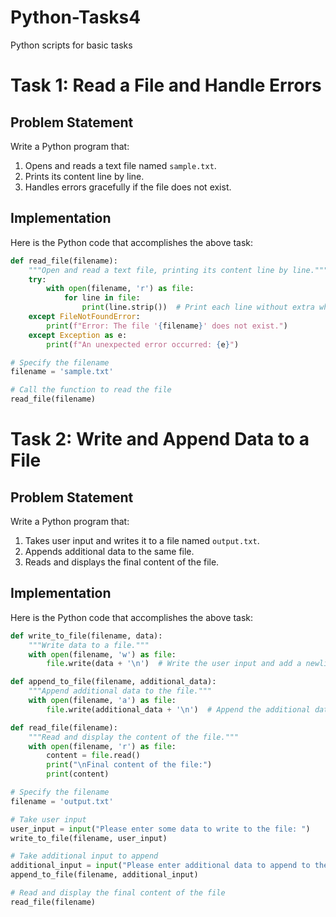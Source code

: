 # Python-Tasks4
Python scripts for basic tasks
# Task 1: Read a File and Handle Errors

## Problem Statement

Write a Python program that:
1. Opens and reads a text file named `sample.txt`.
2. Prints its content line by line.
3. Handles errors gracefully if the file does not exist.

## Implementation

Here is the Python code that accomplishes the above task:

```python
def read_file(filename):
    """Open and read a text file, printing its content line by line."""
    try:
        with open(filename, 'r') as file:
            for line in file:
                print(line.strip())  # Print each line without extra whitespace
    except FileNotFoundError:
        print(f"Error: The file '{filename}' does not exist.")
    except Exception as e:
        print(f"An unexpected error occurred: {e}")

# Specify the filename
filename = 'sample.txt'

# Call the function to read the file
read_file(filename)
```
# Task 2: Write and Append Data to a File

## Problem Statement

Write a Python program that:
1. Takes user input and writes it to a file named `output.txt`.
2. Appends additional data to the same file.
3. Reads and displays the final content of the file.

## Implementation

Here is the Python code that accomplishes the above task:

```python
def write_to_file(filename, data):
    """Write data to a file."""
    with open(filename, 'w') as file:
        file.write(data + '\n')  # Write the user input and add a newline

def append_to_file(filename, additional_data):
    """Append additional data to the file."""
    with open(filename, 'a') as file:
        file.write(additional_data + '\n')  # Append the additional data with a newline

def read_file(filename):
    """Read and display the content of the file."""
    with open(filename, 'r') as file:
        content = file.read()
        print("\nFinal content of the file:")
        print(content)

# Specify the filename
filename = 'output.txt'

# Take user input
user_input = input("Please enter some data to write to the file: ")
write_to_file(filename, user_input)

# Take additional input to append
additional_input = input("Please enter additional data to append to the file: ")
append_to_file(filename, additional_input)

# Read and display the final content of the file
read_file(filename)
```

